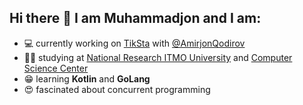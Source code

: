 ## Hi there 👋 I am Muhammadjon and I am:

- :computer: currently working on [TikSta](https://play.google.com/store/apps/details?id=com.tiksta.test4) with [@AmirjonQodirov](https://github.com/AmirjonQodirov)
- :man_student: studying at [National Research ITMO University](https://en.itmo.ru/en/) and [Computer Science Center](https://compscicenter.ru/)
- :grin: learning **Kotlin** and **GoLang**
- :heart_eyes: fascinated about concurrent programming

<!--
**MrHakimov/MrHakimov** is a ✨ _special_ ✨ repository because its `README.md` (this file) appears on your GitHub profile.

Here are some ideas to get you started:

- 🔭 I’m currently working on ...
- 🌱 I’m currently learning ...
- 👯 I’m looking to collaborate on ...
- 🤔 I’m looking for help with ...
- 💬 Ask me about ...
- 📫 How to reach me: ...
- 😄 Pronouns: ...
- ⚡ Fun fact: ...
-->
